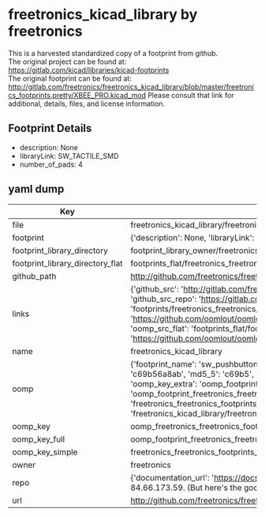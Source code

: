 # freetronics_kicad_library by freetronics  
This is a harvested standardized copy of a footprint from github.  
The original project can be found at:  
https://gitlab.com/kicad/libraries/kicad-footprints  
The original footprint can be found at:
http://gitlab.com/freetronics/freetronics_kicad_library/blob/master/freetronics_footprints.pretty/XBEE_PRO.kicad_mod
Please consult that link for additional, details, files, and license information.  
## Footprint Details
* description: None  
* libraryLink: SW_TACTILE_SMD  
* number_of_pads: 4  
## yaml dump  
| Key | Value |  
| --- | --- |  
| file | freetronics_kicad_library/freetronics_footprints.pretty/SW_PUSHBUTTON_SMD.kicad_mod |  
| footprint | {'description': None, 'libraryLink': 'SW_TACTILE_SMD', 'number_of_pads': 4} |  
| footprint_library_directory | footprint_library_owner/freetronics_freetronics_kicad_library |  
| footprint_library_directory_flat | footprints_flat/freetronics_freetronics_footprints_sw_pushbutton_smd/working |  
| github_path | http://github.com/freetronics/freetronics_kicad_library/blob/master/freetronics_footprints.pretty/SW_PUSHBUTTON_SMD.kicad_mod |  
| links | {'github_src': 'http://gitlab.com/freetronics/freetronics_kicad_library/blob/master/freetronics_footprints.pretty/XBEE_PRO.kicad_mod', 'github_src_repo': 'https://gitlab.com/kicad/libraries/kicad-footprints', 'oomp_bot': 'footprints/freetronics_freetronics_footprints_sw_pushbutton_smd/working', 'oomp_bot_github': 'https://github.com/oomlout/oomlout_oomp_footprint_bot/tree/main/footprints/freetronics_freetronics_footprints_sw_pushbutton_smd/working', 'oomp_src_flat': 'footprints_flat/footprints_flat/freetronics_freetronics_footprints_sw_pushbutton_smd/working', 'oomp_src_flat_github': 'https://github.com/oomlout/oomlout_oomp_footprint_src/tree/main/footprints_flat/freetronics_freetronics_footprints_sw_pushbutton_smd/working'} |  
| name | freetronics_kicad_library |  
| oomp | {'footprint_name': 'sw_pushbutton_smd', 'library_name': 'freetronics_footprints', 'md5': 'c69b56a8abad95e55dff41e13c9b2ddf', 'md5_10': 'c69b56a8ab', 'md5_5': 'c69b5', 'md5_6': 'c69b56', 'oomp_key': 'oomp_freetronics_freetronics_footprints_sw_pushbutton_smd', 'oomp_key_extra': 'oomp_footprint_freetronics_freetronics_footprints_sw_pushbutton_smd', 'oomp_key_full': 'oomp_footprint_freetronics_freetronics_footprints_sw_pushbutton_smd_c69b56', 'oomp_key_simple': 'freetronics_freetronics_footprints_sw_pushbutton_smd', 'original_filename': 'freetronics_kicad_library/freetronics_footprints.pretty/SW_PUSHBUTTON_SMD.kicad_mod', 'owner_name': 'freetronics'} |  
| oomp_key | oomp_freetronics_freetronics_footprints_sw_pushbutton_smd |  
| oomp_key_full | oomp_footprint_freetronics_freetronics_footprints_sw_pushbutton_smd |  
| oomp_key_simple | freetronics_freetronics_footprints_sw_pushbutton_smd |  
| owner | freetronics |  
| repo | {'documentation_url': 'https://docs.github.com/rest/overview/resources-in-the-rest-api#rate-limiting', 'message': "API rate limit exceeded for 84.66.173.59. (But here's the good news: Authenticated requests get a higher rate limit. Check out the documentation for more details.)"} |  
| url | http://github.com/freetronics/freetronics_kicad_library |  

